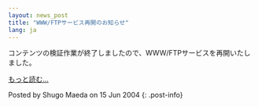 ```yaml
---
layout: news_post
title: "WWW/FTPサービス再開のお知らせ"
lang: ja
---
```


コンテンツの検証作業が終了しましたので、WWW/FTPサービスを再開いたしました。

[もっと読む...](/ja/announce3.txt)

Posted by Shugo Maeda on 15 Jun 2004
{: .post-info}

